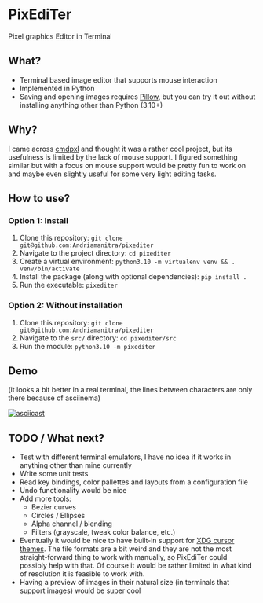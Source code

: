# PixEdiTer

Pixel graphics Editor in Terminal


## What?
* Terminal based image editor that supports mouse interaction
* Implemented in Python
* Saving and opening images requires [Pillow](https://github.com/python-pillow/Pillow), but you can try it out without installing anything other than Python (3.10+)

## Why?
I came across [cmdpxl](https://github.com/knosmos/cmdpxl/) and thought it was a rather cool project, but its usefulness is limited by the lack of mouse support. I figured something similar but with a focus on mouse support would be pretty fun to work on and maybe even slightly useful for some very light editing tasks.

## How to use?

### Option 1: Install
1. Clone this repository: `git clone git@github.com:Andriamanitra/pixediter`
1. Navigate to the project directory: `cd pixediter`
1. Create a virtual environment: `python3.10 -m virtualenv venv && . venv/bin/activate`
1. Install the package (along with optional dependencies): `pip install .`
1. Run the executable: `pixediter`

### Option 2: Without installation
1. Clone this repository: `git clone git@github.com:Andriamanitra/pixediter`
1. Navigate to the `src/` directory: `cd pixediter/src`
1. Run the module: `python3.10 -m pixediter`


## Demo
(it looks a bit better in a real terminal, the lines between characters are only there because of asciinema)

[![asciicast](https://asciinema.org/a/3pdHgc24eIIM0qkkhCUeWbRdu.svg)](https://asciinema.org/a/3pdHgc24eIIM0qkkhCUeWbRdu)


## TODO / What next?
* Test with different terminal emulators, I have no idea if it works in anything other than mine currently
* Write some unit tests
* Read key bindings, color pallettes and layouts from a configuration file
* Undo functionality would be nice
* Add more tools:
  * Bezier curves
  * Circles / Ellipses
  * Alpha channel / blending
  * Filters (grayscale, tweak color balance, etc.)
* Eventually it would be nice to have built-in support for [XDG cursor themes](https://wiki.archlinux.org/title/Cursor_themes). The file formats are a bit weird and they are not the most straight-forward thing to work with manually, so PixEdiTer could possibly help with that. Of course it would be rather limited in what kind of resolution it is feasible to work with.
* Having a preview of images in their natural size (in terminals that support images) would be super cool
